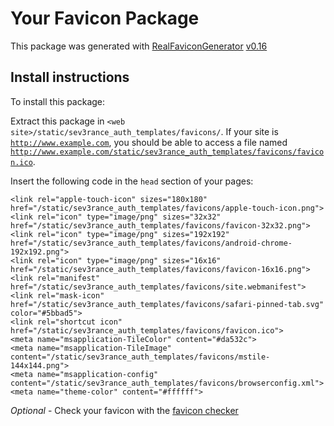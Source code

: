 # Your Favicon Package

This package was generated with [RealFaviconGenerator](https://realfavicongenerator.net/) [v0.16](https://realfavicongenerator.net/change_log#v0.16)

## Install instructions

To install this package:

Extract this package in <code>\<web site>/static/sev3rance_auth_templates/favicons/</code>. If your site is <code>http://www.example.com</code>, you should be able to access a file named <code>http://www.example.com/static/sev3rance_auth_templates/favicons/favicon.ico</code>.

Insert the following code in the `head` section of your pages:

```
<link rel="apple-touch-icon" sizes="180x180" href="/static/sev3rance_auth_templates/favicons/apple-touch-icon.png">
<link rel="icon" type="image/png" sizes="32x32" href="/static/sev3rance_auth_templates/favicons/favicon-32x32.png">
<link rel="icon" type="image/png" sizes="192x192" href="/static/sev3rance_auth_templates/favicons/android-chrome-192x192.png">
<link rel="icon" type="image/png" sizes="16x16" href="/static/sev3rance_auth_templates/favicons/favicon-16x16.png">
<link rel="manifest" href="/static/sev3rance_auth_templates/favicons/site.webmanifest">
<link rel="mask-icon" href="/static/sev3rance_auth_templates/favicons/safari-pinned-tab.svg" color="#5bbad5">
<link rel="shortcut icon" href="/static/sev3rance_auth_templates/favicons/favicon.ico">
<meta name="msapplication-TileColor" content="#da532c">
<meta name="msapplication-TileImage" content="/static/sev3rance_auth_templates/favicons/mstile-144x144.png">
<meta name="msapplication-config" content="/static/sev3rance_auth_templates/favicons/browserconfig.xml">
<meta name="theme-color" content="#ffffff">
```

*Optional* - Check your favicon with the [favicon checker](https://realfavicongenerator.net/favicon_checker)
